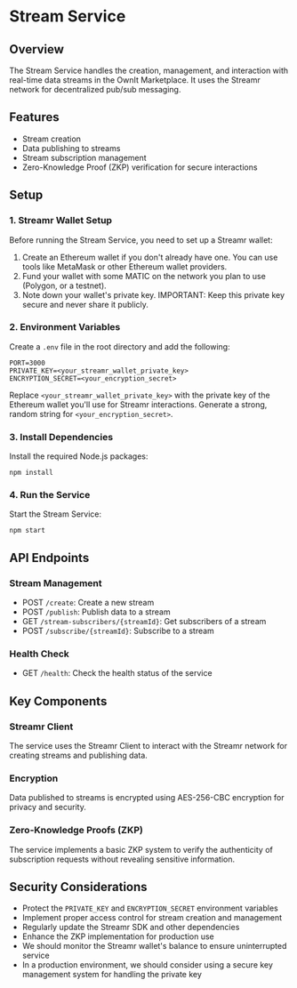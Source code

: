 # Stream Service

## Overview
The Stream Service handles the creation, management, and interaction with real-time data streams in the OwnIt Marketplace. It uses the Streamr network for decentralized pub/sub messaging.

## Features
- Stream creation
- Data publishing to streams
- Stream subscription management
- Zero-Knowledge Proof (ZKP) verification for secure interactions

## Setup

### 1. Streamr Wallet Setup
Before running the Stream Service, you need to set up a Streamr wallet:

1. Create an Ethereum wallet if you don't already have one. You can use tools like MetaMask or other Ethereum wallet providers.
2. Fund your wallet with some MATIC on the network you plan to use (Polygon, or a testnet).
3. Note down your wallet's private key. IMPORTANT: Keep this private key secure and never share it publicly.

### 2. Environment Variables
Create a `.env` file in the root directory and add the following:

```
PORT=3000
PRIVATE_KEY=<your_streamr_wallet_private_key>
ENCRYPTION_SECRET=<your_encryption_secret>
```

Replace `<your_streamr_wallet_private_key>` with the private key of the Ethereum wallet you'll use for Streamr interactions. 
Generate a strong, random string for `<your_encryption_secret>`.

### 3. Install Dependencies
Install the required Node.js packages:

```
npm install
```

### 4. Run the Service
Start the Stream Service:

```
npm start
```

## API Endpoints

### Stream Management
- POST `/create`: Create a new stream
- POST `/publish`: Publish data to a stream
- GET `/stream-subscribers/{streamId}`: Get subscribers of a stream
- POST `/subscribe/{streamId}`: Subscribe to a stream

### Health Check
- GET `/health`: Check the health status of the service

## Key Components

### Streamr Client
The service uses the Streamr Client to interact with the Streamr network for creating streams and publishing data.

### Encryption
Data published to streams is encrypted using AES-256-CBC encryption for privacy and security.

### Zero-Knowledge Proofs (ZKP)
The service implements a basic ZKP system to verify the authenticity of subscription requests without revealing sensitive information.


## Security Considerations
- Protect the `PRIVATE_KEY` and `ENCRYPTION_SECRET` environment variables
- Implement proper access control for stream creation and management
- Regularly update the Streamr SDK and other dependencies
- Enhance the ZKP implementation for production use
- We should monitor the Streamr wallet's balance to ensure uninterrupted service
- In a production environment, we should consider using a secure key management system for handling the private key
